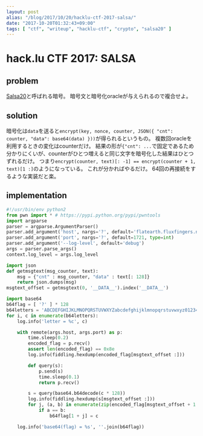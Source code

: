 ```yaml
---
layout: post
alias: "/blog/2017/10/20/hacklu-ctf-2017-salsa/"
date: "2017-10-20T01:32:43+09:00"
tags: [ "ctf", "writeup", "hacklu-ctf", "crypto", "salsa20" ]
---
```


# hack.lu CTF 2017: SALSA

## problem

[Salsa20](https://ja.wikipedia.org/wiki/Salsa20)と呼ばれる暗号。
暗号文と暗号化oracleが与えられるので複合せよ。

## solution

暗号化は`data`を送ると`encrypt(key, nonce, counter, JSON({ "cnt": counter, "data": base64(data) }))`が得られるというもの。
複数回oracleを利用するときの変化はcounterだけ。
結果の形が`{"cnt": ...`で固定であるため分かりにくいが、counterがひとつ増えると同じ文字を暗号化した結果はひとつずれるだけ。
つまり`encrypt(counter, text)[: -1] == encrypt(counter + 1, text)[1 :]`のようになっている。
これが分かればやるだけ。
$64$回の再接続をするような実装だと楽。

## implementation

``` python
#!/usr/bin/env python2
from pwn import * # https://pypi.python.org/pypi/pwntools
import argparse
parser = argparse.ArgumentParser()
parser.add_argument('host', nargs='?', default='flatearth.fluxfingers.net')
parser.add_argument('port', nargs='?', default=1721, type=int)
parser.add_argument('--log-level', default='debug')
args = parser.parse_args()
context.log_level = args.log_level

import json
def getmsgtext(msg_counter, text):
    msg = {"cnt" : msg_counter, "data" : text[: 128]}
    return json.dumps(msg)
msgtext_offset = getmsgtext(0, '__DATA__').index('__DATA__')

import base64
b64flag = [ '?' ] * 128
b64letters = 'ABCDEFGHIJKLMNOPQRSTUVWXYZabcdefghijklmnopqrstuvwxyz0123456789+/='
for i, c in enumerate(b64letters):
    log.info('letter = %c', c)

    with remote(args.host, args.port) as p:
        time.sleep(0.2)
        encoded_flag = p.recv()
        assert len(encoded_flag) == 0x8e
        log.info(fiddling.hexdump(encoded_flag[msgtext_offset :]))

        def query(s):
            p.send(s)
            time.sleep(0.1)
            return p.recv()

        s = query(base64.b64decode(c * 128))
        log.info(fiddling.hexdump(s[msgtext_offset :]))
        for j, (a, b) in enumerate(zip(encoded_flag[msgtext_offset + 1 :], s[msgtext_offset :])):
            if a == b:
                b64flag[1 + j] = c

    log.info('base64(flag) = %s', ''.join(b64flag))
```
